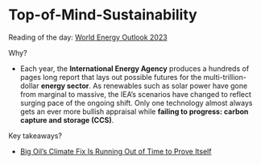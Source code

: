 # Top-of-Mind-Sustainability

Reading of the day: [World Energy Outlook 2023](https://www.iea.org/reports/world-energy-outlook-2023)

Why? 
- Each year, the **International Energy Agency** produces a hundreds of pages long report that lays out possible futures for the multi-trillion-dollar **energy sector**. As renewables such as solar power have gone from marginal to massive, the IEA’s scenarios have changed to reflect surging pace of the ongoing shift. Only one technology almost always gets an ever more bullish appraisal while **failing to progress: carbon capture and storage (CCS)**.

Key takeaways? 
- [Big Oil’s Climate Fix Is Running Out of Time to Prove Itself](https://link.mail.bloombergbusiness.com/click/33123809.48182/aHR0cHM6Ly93d3cuYmxvb21iZXJnLmNvbS9mZWF0dXJlcy8yMDIzLWNhcmJvbi1jYXB0dXJlLXRlY2hub2xvZ3ktcnVubmluZy1vdXQtb2YtdGltZS8_Y21waWQ9QkJEMTAyNDIzX0dSRUVOREFJTFkmdXRtX21lZGl1bT1lbWFpbCZ1dG1fc291cmNlPW5ld3NsZXR0ZXImdXRtX3Rlcm09MjMxMDI0JnV0bV9jYW1wYWlnbj1ncmVlbmRhaWx5/5c6286bffbd2973b936e4cdcB4ee3c1f1)
